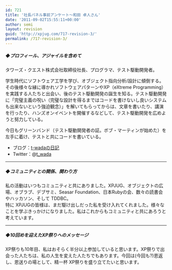 ```yaml
---
id: 721
title: '社長パネル事前アンケート～和田 卓人さん'
date: '2011-09-02T15:55:11+00:00'
author: semi
layout: revision
guid: 'http://xpjug.com/717-revision-3/'
permalink: /717-revision-3/
---
```


##### ◆プロフィール、アジャイルを含めて

タワーズ・クエスト株式会社取締役社長、プログラマ、テスト駆動開発者。

学生時代にソフトウェア工学を学び、オブジェクト指向分析/設計に傾倒する。その後様々な縁に導かれソフトウェアパターンやXP（eXtreme Programming）を実践する人たちと出会い、後のテスト駆動開発の誕生を知る。テスト駆動開発に「完璧主義の呪い（完璧な設計を得るまではコードを書けないし良いシステムも出来ないという強迫観念）」を解いてもらってからは、文章を書いたり、講演を行ったり、ハンズオンイベントを開催するなどして、テスト駆動開発を広めようと努力している。

今日もグリーンバンド（テスト駆動開発者の証。ボブ・マーティンが始めた）を左手に着け、テストと共にコードを書いている。

- ブログ：[t-wadaの日記](http://d.hatena.ne.jp/t-wada)
- Twitter：@[t\_wada](http://twitter.com/#!/t_wada)

---

##### ◆コミュニティとの関係、関わり方

私の活動はいつもコミュニティと共にありました。XPJUG、オブジェクトの広場、オブラブ、デブサミ、Seasar Foundation、日本Rubyの会、数々の読書会やハッカソン、そして TDDBC。  
特に XPJUGの皆様は、まだ駆け出しだった私を受け入れてくれました。様々なことを学ぶきっかけになりました。私はこれからもコミュニティと共にあろうと考えています。

---

##### ◆10回めを迎えたXP祭りへのメッセージ

XP祭りも10年目、私はおそらく半分以上参加していると思います。XP祭りで出会った人たちは、私の人生を変えた人たちでもあります。今回は(今回も?)恩返し、恩送りの場として、精一杯 XP祭りを盛り立てたいと思います。